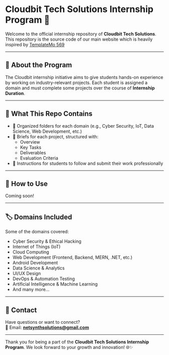 # Cloudbit Tech Solutions Internship Program 🚀

Welcome to the official internship repository of **Cloudbit Tech Solutions**. This repository is the source code of our main website which is heavily inspired by [TemplateMo 569](https://templatemo.com/tm-569-edu-meeting)

---

## 📘 About the Program

The Cloudbit internship initiative aims to give students hands-on experience by working on industry-relevant projects. Each student is assigned a domain and must complete some projects over the course of **Internship Duration**.

---

## 💼 What This Repo Contains

- 📂 Organized folders for each domain (e.g., Cyber Security, IoT, Data Science, Web Development, etc.)
- 📄 Briefs for each project, structured with:
  - Overview  
  - Key Tasks  
  - Deliverables  
  - Evaluation Criteria
- 📝 Instructions for students to follow and submit their work professionally

---

## 🔧 How to Use

Coming soon!

---

## 🏷️ Domains Included

Some of the domains covered:

- Cyber Security & Ethical Hacking
- Internet of Things (IoT)
- Cloud Computing
- Web Development (Frontend, Backend, MERN, .NET, etc.)
- Android Development
- Data Science & Analytics
- UI/UX Design
- DevOps & Automation Testing
- Artificial Intelligence & Machine Learning
- And many more...

---

## 📨 Contact

Have questions or want to connect?  
📧 Email: **<netsynthsolutions@gmail.com>**

---
<!-- 
## 📜 License

This project is licensed under the [MIT License](LICENSE).

---
-->
Thank you for being a part of the **Cloudbit Tech Solutions Internship Program**. We look forward to your growth and innovation! 🌐✨
